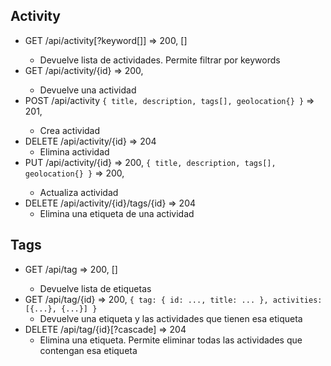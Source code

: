## Activity

- GET /api/activity[?keyword[]] => 200, <Activity>[]
  - Devuelve lista de actividades. Permite filtrar por keywords
- GET /api/activity/{id} => 200, <Activity>
  - Devuelve una actividad
- POST /api/activity `{ title, description, tags[], geolocation{} }` => 201, <Activity>
  - Crea actividad
- DELETE /api/activity/{id} => 204
  - Elimina actividad
- PUT /api/activity/{id} => 200, `{ title, description, tags[], geolocation{} }` => 200, <Activity>
  - Actualiza actividad
- DELETE /api/activity/{id}/tags/{id} => 204
  - Elimina una etiqueta de una actividad

## Tags

- GET /api/tag => 200, <Tag>[]
  - Devuelve lista de etiquetas
- GET /api/tag/{id} => 200, `{ tag: { id: ..., title: ... }, activities: [{...}, {...}] }`
  - Devuelve una etiqueta y las actividades que tienen esa etiqueta
- DELETE /api/tag/{id}[?cascade] => 204
  - Elimina una etiqueta. Permite eliminar todas las actividades que contengan esa etiqueta
